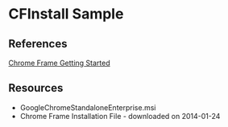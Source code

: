 # CFInstall Sample

## References
[Chrome Frame Getting Started](http://www.chromium.org/developers/how-tos/chrome-frame-getting-started)

## Resources
* GoogleChromeStandaloneEnterprise.msi
 * Chrome Frame Installation File - downloaded on 2014-01-24

